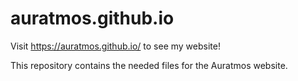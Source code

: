 # auratmos.github.io
Visit https://auratmos.github.io/ to see my website!

This repository contains the needed files for the Auratmos website.

